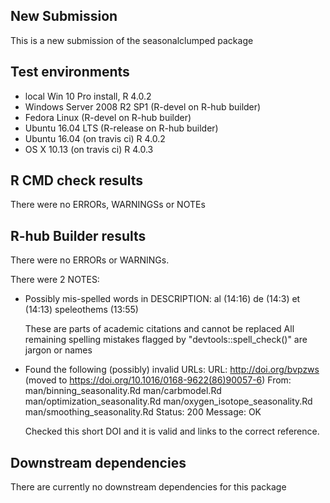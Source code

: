 ## New Submission
This is a new submission of the seasonalclumped package

## Test environments
* local Win 10 Pro install, R 4.0.2
* Windows Server 2008 R2 SP1 (R-devel on R-hub builder)
* Fedora Linux (R-devel on R-hub builder)
* Ubuntu 16.04 LTS (R-release on R-hub builder)
* Ubuntu 16.04 (on travis ci) R 4.0.2
* OS X 10.13 (on travis ci) R 4.0.3

## R CMD check results
There were no ERRORs, WARNINGSs or NOTEs

## R-hub Builder results
There were no ERRORs or WARNINGs.

There were 2 NOTES:

* Possibly mis-spelled words in DESCRIPTION:
    al (14:16)
    de (14:3)
    et (14:13)
    speleothems (13:55)

  These are parts of academic citations and cannot be replaced
  All remaining spelling mistakes flagged by "devtools::spell_check()" are jargon or names

* Found the following (possibly) invalid URLs:
  URL: http://doi.org/bvpzws (moved to https://doi.org/10.1016/0168-9622(86)90057-6)
    From: man/binning_seasonality.Rd
          man/carbmodel.Rd
          man/optimization_seasonality.Rd
          man/oxygen_isotope_seasonality.Rd
          man/smoothing_seasonality.Rd
    Status: 200
    Message: OK

  Checked this short DOI and it is valid and links to the correct reference.

## Downstream dependencies
There are currently no downstream dependencies for this package